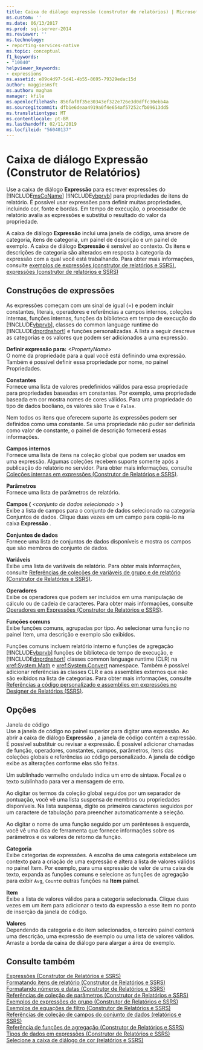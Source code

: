 ```yaml
---
title: Caixa de diálogo expressão (construtor de relatórios) | Microsoft Docs
ms.custom: ''
ms.date: 06/13/2017
ms.prod: sql-server-2014
ms.reviewer: ''
ms.technology:
- reporting-services-native
ms.topic: conceptual
f1_keywords:
- "10040"
helpviewer_keywords:
- expressions
ms.assetid: e89c4d97-5d41-4b55-8695-79329edac15d
author: maggiesmsft
ms.author: maghan
manager: kfile
ms.openlocfilehash: 856faf8f35e30343ef322e726e3d0dffc30ebb4a
ms.sourcegitcommit: dfb1e6deaa4919a0f4e654af57252cfb09613dd5
ms.translationtype: MT
ms.contentlocale: pt-BR
ms.lasthandoff: 02/11/2019
ms.locfileid: "56040137"
---
```

# <a name="expression-dialog-box-report-builder"></a>Caixa de diálogo Expressão (Construtor de Relatórios)
  Use a caixa de diálogo **Expressão** para escrever expressões do [!INCLUDE[msCoName](../includes/msconame-md.md)] [!INCLUDE[vbprvb](../includes/vbprvb-md.md)] para propriedades de itens de relatório. É possível usar expressões para definir muitas propriedades, incluindo cor, fonte e bordas. Em tempo de execução, o processador de relatório avalia as expressões e substitui o resultado do valor da propriedade.  
  
 A caixa de diálogo **Expressão** inclui uma janela de código, uma árvore de categoria, itens de categoria, um painel de descrição e um painel de exemplo. A caixa de diálogo **Expressão** é sensível ao contexto. Os itens e descrições de categoria são alterados em resposta à categoria da expressão com a qual você está trabalhando. Para obter mais informações, consulte [exemplos de expressões &#40;construtor de relatórios e SSRS&#41;](report-design/expression-examples-report-builder-and-ssrs.md), [expressões &#40;construtor de relatórios e SSRS&#41;](report-design/expressions-report-builder-and-ssrs.md)  
  
## <a name="expression-constructs"></a>Construções de expressões  
 As expressões começam com um sinal de igual (=) e podem incluir constantes, literais, operadores e referências a campos internos, coleções internas, funções internas, funções da biblioteca em tempo de execução do [!INCLUDE[vbprvb](../includes/vbprvb-md.md)], classes do common language runtime do [!INCLUDE[dnprdnshort](../includes/dnprdnshort-md.md)] e funções personalizadas. A lista a seguir descreve as categorias e os valores que podem ser adicionados a uma expressão.  
  
 **Definir expressão para:**  _\<PropertyName>_  
 O nome da propriedade para a qual você está definindo uma expressão. Também é possível definir essa propriedade por nome, no painel Propriedades.  
  
 **Constantes**  
 Fornece uma lista de valores predefinidos válidos para essa propriedade para propriedades baseadas em constantes. Por exemplo, uma propriedade baseada em cor mostra nomes de cores válidos. Para uma propriedade do tipo de dados booliano, os valores são `True` e `False`.  
  
 Nem todos os itens que oferecem suporte às expressões podem ser definidos como uma constante. Se uma propriedade não puder ser definida como valor de constante, o painel de descrição fornecerá essas informações.  
  
 **Campos internos**  
 Fornece uma lista de itens na coleção global que podem ser usados em uma expressão. Algumas coleções recebem suporte somente após a publicação do relatório no servidor. Para obter mais informações, consulte [Coleções internas em expressões &#40;Construtor de Relatórios e SSRS&#41;](report-design/built-in-collections-in-expressions-report-builder.md).  
  
 **Parâmetros**  
 Fornece uma lista de parâmetros de relatório.  
  
 **Campos (**  _\<conjunto de dados selecionado >_ **)**  
 Exibe a lista de campos para o conjunto de dados selecionado na categoria Conjuntos de dados. Clique duas vezes em um campo para copiá-lo na caixa **Expressão** .  
  
 **Conjuntos de dados**  
 Fornece uma lista de conjuntos de dados disponíveis e mostra os campos que são membros do conjunto de dados.  
  
 **Variáveis**  
 Exibe uma lista de variáveis de relatório. Para obter mais informações, consulte [Referências de coleções de variáveis de grupo e de relatório &#40;Construtor de Relatórios e SSRS&#41;](report-design/built-in-collections-report-and-group-variables-references-report-builder.md).  
  
 **Operadores**  
 Exibe os operadores que podem ser incluídos em uma manipulação de cálculo ou de cadeia de caracteres. Para obter mais informações, consulte [Operadores em Expressões &#40;Construtor de Relatórios e SSRS&#41;](report-design/operators-in-expressions-report-builder-and-ssrs.md).  
  
 **Funções comuns**  
 Exibe funções comuns, agrupadas por tipo. Ao selecionar uma função no painel Item, uma descrição e exemplo são exibidos.  
  
 Funções comuns incluem relatório interno e funções de agregação [!INCLUDE[vbprvb](../includes/vbprvb-md.md)] funções de biblioteca de tempo de execução, e [!INCLUDE[dnprdnshort](../includes/dnprdnshort-md.md)] classes common language runtime (CLR) na <xref:System.Math> e <xref:System.Convert> namespace. Também é possível adicionar referências às classes CLR e aos assemblies externos que não são exibidos na lista de categorias. Para obter mais informações, consulte [Referências a código personalizado e assemblies em expressões no Designer de Relatórios &#40;SSRS&#41;](report-design/custom-code-and-assembly-references-in-expressions-in-report-designer-ssrs.md).  
  
## <a name="options"></a>Opções  
 Janela de código  
 Use a janela de código no painel superior para digitar uma expressão. Ao abrir a caixa de diálogo **Expressão** , a janela de código contém a expressão. É possível substituir ou revisar a expressão. É possível adicionar chamadas de função, operadores, constantes, campos, parâmetros, itens das coleções globais e referências ao código personalizado. A janela de código exibe as alterações conforme elas são feitas.  
  
 Um sublinhado vermelho ondulado indica um erro de sintaxe. Focalize o texto sublinhado para ver a mensagem de erro.  
  
 Ao digitar os termos da coleção global seguidos por um separador de pontuação, você vê uma lista suspensa de membros ou propriedades disponíveis. Na lista suspensa, digite os primeiros caracteres seguidos por um caractere de tabulação para preencher automaticamente a seleção.  
  
 Ao digitar o nome de uma função seguido por um parênteses à esquerda, você vê uma dica de ferramenta que fornece informações sobre os parâmetros e os valores de retorno da função.  
  
 **Categoria**  
 Exibe categorias de expressões. A escolha de uma categoria estabelece um contexto para a criação de uma expressão e altera a lista de valores válidos no painel Item. Por exemplo, para uma expressão de valor de uma caixa de texto, expanda as funções comuns e selecione as funções de agregação para exibir `Avg`, `Count`e outras funções na **Item** painel.  
  
 **Item**  
 Exibe a lista de valores válidos para a categoria selecionada. Clique duas vezes em um item para adicionar o texto da expressão a esse item no ponto de inserção da janela de código.  
  
 **Valores**  
 Dependendo da categoria e do item selecionados, o terceiro painel conterá uma descrição, uma expressão de exemplo ou uma lista de valores válidos. Arraste a borda da caixa de diálogo para alargar a área de exemplo.  
  
## <a name="see-also"></a>Consulte também  
 [Expressões &#40;Construtor de Relatórios e SSRS&#41;](report-design/expressions-report-builder-and-ssrs.md)   
 [Formatando itens de relatório &#40;Construtor de Relatórios e SSRS&#41;](report-design/formatting-report-items-report-builder-and-ssrs.md)   
 [Formatando números e datas &#40;Construtor de Relatórios e SSRS&#41;](report-design/formatting-numbers-and-dates-report-builder-and-ssrs.md)   
 [Referências de coleção de parâmetros &#40;Construtor de Relatórios e SSRS&#41;](report-design/built-in-collections-parameters-collection-references-report-builder.md)   
 [Exemplos de expressões de grupo &#40;Construtor de Relatórios e SSRS&#41;](report-design/group-expression-examples-report-builder-and-ssrs.md)   
 [Exemplos de equações de filtro &#40;Construtor de Relatórios e SSRS&#41;](report-design/filter-equation-examples-report-builder-and-ssrs.md)   
 [Referências de coleção de campos do conjunto de dados &#40;relatórios e SSRS&#41;](report-design/built-in-collections-dataset-fields-collection-references-report-builder.md)   
 [Referência de funções de agregação &#40;Construtor de Relatórios e SSRS&#41;](report-design/report-builder-functions-aggregate-functions-reference.md)   
 [Tipos de dados em expressões &#40;Construtor de Relatórios e SSRS&#41;](report-design/data-types-in-expressions-report-builder-and-ssrs.md)   
 [Selecione a caixa de diálogo de cor &#40;relatórios e SSRS&#41;](../../2014/reporting-services/select-color-dialog-box-report-builder-and-ssrs.md)  
  
  
